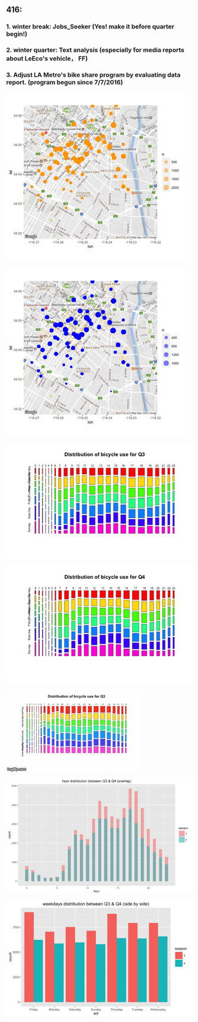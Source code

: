 ## 416:

### 1. winter break: Jobs_Seeker (Yes! make it before quarter begin!)

### 2. winter quarter: Text analysis (especially for media reports about LeEco's vehicle， FF)

### 3. Adjust LA Metro's bike share program by evaluating data report. (program begun since 7/7/2016)
![Q3 2016 Stations Customers Count](https://github.com/jebyliang/Images/blob/master/q3_start.png)

![Q4 2016 Stations Customers Count](https://github.com/jebyliang/Images/blob/master/q4_start.png)

![](https://github.com/jebyliang/Images/blob/master/mosaic%20q3.png)

![](https://github.com/jebyliang/Images/blob/master/mosaic%20q4.png)

![](https://github.com/jebyliang/Images/blob/master/q34.gif)

![](https://github.com/jebyliang/Images/blob/master/hour%20q34.png)

![](https://github.com/jebyliang/Images/blob/master/weekdays%20q34.png)
